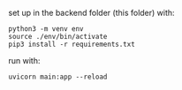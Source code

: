 set up in the backend folder (this folder) with:

```
python3 -m venv env
source ./env/bin/activate
pip3 install -r requirements.txt
```

run with:

`uvicorn main:app --reload`
